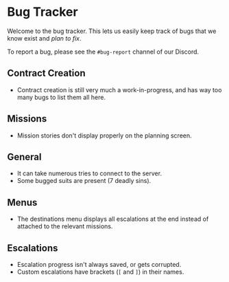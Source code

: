 # Bug Tracker

Welcome to the bug tracker. This lets us easily keep track of bugs that we know exist and _plan to fix_.

To report a bug, please see the `#bug-report` channel of our Discord.

## Contract Creation

-   Contract creation is still very much a work-in-progress, and has way too many bugs to list them all here.

## Missions

-   Mission stories don't display properly on the planning screen.

## General

-   It can take numerous tries to connect to the server.
-   Some bugged suits are present (7 deadly sins).

## Menus

-   The destinations menu displays all escalations at the end instead of attached to the relevant missions.

## Escalations

-   Escalation progress isn't always saved, or gets corrupted.
-   Custom escalations have brackets (`[` and `]`) in their names.
